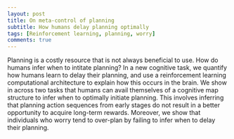```yaml
---
layout: post
title: On meta-control of planning
subtitle: How humans delay planning optimally
tags: [Reinforcement learning, planning, worry]
comments: true
---
```


Planning is a costly resource that is not always beneficial to use. How do humans infer when to intitate planning? In a new cognitive task, we quantify how humans learn to delay their planning, and use a reinforcement learning computational architecture to explain how this occurs in the brain. We show in across two tasks that humans can avail themselves of a cognitive map structure to infer when to optimally initiate planning. This involves inferring that planning action sequences from early stages do not result in a better opportunity to acquire long-term rewards. Moreover, we show that individuals who worry tend to over-plan by failing to infer when to delay their planning.